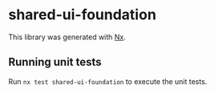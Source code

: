 # shared-ui-foundation

This library was generated with [Nx](https://nx.dev).

## Running unit tests

Run `nx test shared-ui-foundation` to execute the unit tests.
